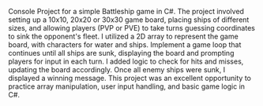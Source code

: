 Console Project for a simple Battleship game in C#. The project involved setting up a 10x10, 20x20 or 30x30 game board, placing ships of different sizes, and allowing players (PVP or PVE) to take turns guessing coordinates to sink the opponent's fleet. I utilized a 2D array to represent the game board, with characters for water and ships. Implement a game loop that continues until all ships are sunk, displaying the board and prompting players for input in each turn. I added logic to check for hits and misses, updating the board accordingly. Once all enemy ships were sunk, I displayed a winning message. This project was an excellent opportunity to practice array manipulation, user input handling, and basic game logic in C#.
